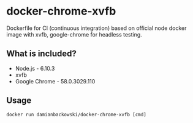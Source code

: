 # docker-chrome-xvfb

Dockerfile for CI (continuous integration) based on official node docker image with xvfb, google-chrome for headless testing.

## What is included?

* Node.js - 6.10.3
* xvfb
* Google Chrome - 58.0.3029.110

## Usage 

```
docker run damianbackowski/docker-chrome-xvfb [cmd]
```